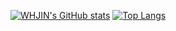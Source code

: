 [![WHJIN's GitHub stats](https://github-readme-stats.vercel.app/api?username=whjin&count_private=true&show_icons=true&theme=radical)](https://github.com/whjin)
[![Top Langs](https://github-readme-stats.vercel.app/api/top-langs/?username=whjin)](https://github.com/whjin)